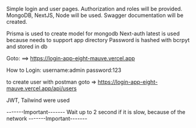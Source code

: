 Simple login and user pages. Authorization and roles will be provided. MongoDB, NextJS, Node will be used. Swagger documentation will be created.

Prisma is used to create model for mongodb
Next-auth latest is used because needs to support app directory
Password is hashed with bcrpyt and stored in db

Goto: ==> https://login-app-eight-mauve.vercel.app

How to Login:
    username:admin
    password:123


to create user with postman goto => https://login-app-eight-mauve.vercel.app/api/users 


JWT, Tailwind were used

-------Important-------
Wait up to 2 second if it is slow, because of the network
-------Important-------